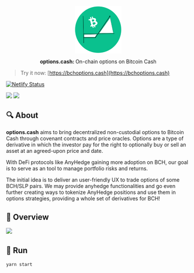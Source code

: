 <div align="center">
  <img width="128px" src="./public/logo.svg" alt="options.cash" align="center">
</div>

<div align="center" style="margin-top: 10px">
  <p><strong>options.cash:&nbsp;</strong>On-chain options on Bitcoin Cash</p>
</div>

> Try it now: [https://bchoptions.cash](https://bchoptions.cash)

[![Netlify Status](https://api.netlify.com/api/v1/badges/5a310ca4-c269-4935-ac80-0a9fe0361aef/deploy-status)](https://app.netlify.com/sites/angry-ramanujan-36e441/deploys)

[![](https://img.shields.io/badge/-Typescript-gray?logo=typescript)]()
[![](https://img.shields.io/badge/-React-gray?logo=react)]()

## 🔍 About
**options.cash** aims to bring decentralized non-custodial options to Bitcoin Cash through covenant contracts and price oracles. Options are a type of derivative in which the investor pay for the right to optionally buy or sell an asset at an agreed-upon price and date.

With DeFi protocols like AnyHedge gaining more adoption on BCH, our goal is to serve as an tool to manage portfolio risks and returns.

The initial idea is to deliver an user-friendly UX to trade options of some BCH/SLP pairs. We may provide anyhedge functionalities and go even further creating ways to tokenize AnyHedge positions and use them in options strategies, providing a whole set of derivatives for BCH!

## 🎥 Overview
<a href="https://www.youtube.com/watch?v=9-OkfALrbBU">
	<img src="https://i.imgur.com/HuucNQr.png" />
</a>

## 🚀 Run
```bash
yarn start
```
